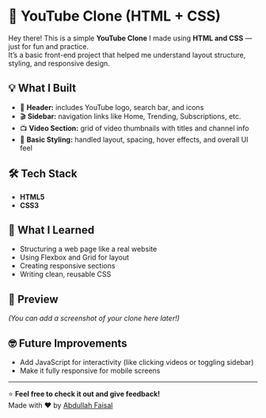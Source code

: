 # 🎥 YouTube Clone (HTML + CSS)

Hey there! This is a simple **YouTube Clone** I made using **HTML and CSS** — just for fun and practice.  
It’s a basic front-end project that helped me understand layout structure, styling, and responsive design.

## 💡 What I Built
- 🧱 **Header:** includes YouTube logo, search bar, and icons  
- 🎬 **Sidebar:** navigation links like Home, Trending, Subscriptions, etc.  
- 📺 **Video Section:** grid of video thumbnails with titles and channel info  
- 🎨 **Basic Styling:** handled layout, spacing, hover effects, and overall UI feel  

## 🛠️ Tech Stack
- **HTML5**
- **CSS3**

## 🚀 What I Learned
- Structuring a web page like a real website  
- Using Flexbox and Grid for layout  
- Creating responsive sections  
- Writing clean, reusable CSS  

## 📸 Preview
*(You can add a screenshot of your clone here later!)*

## 🤓 Future Improvements
- Add JavaScript for interactivity (like clicking videos or toggling sidebar)
- Make it fully responsive for mobile screens

---

⭐ **Feel free to check it out and give feedback!**  
Made with ❤️ by [Abdullah Faisal](https://github.com/YOUR_GITHUB_USERNAME)
